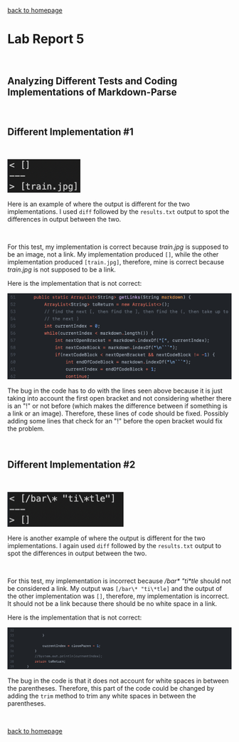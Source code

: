 [back to homepage](index.md)

# Lab Report 5

<br />

## Analyzing Different Tests and Coding Implementations of Markdown-Parse

<br />

## Different Implementation #1

<br />

![image](diffImplement1.png)

Here is an example of where the output is different for the two implementations. I used ```diff``` followed by the ```results.txt``` output to spot the differences in output between the two. 

<br />

For this test, my implementation is correct because *train.jpg* is supposed to be an image, not a link. My implementation produced ```[]```, while the other implementation produced ```[train.jpg]```, therefore, mine is correct because *train.jpg* is not supposed to be a link.

Here is the implementation that is not correct:

![image](bugInCode1.png)

The bug in the code has to do with the lines seen above because it is just taking into account the first open bracket and not considering whether there is an "!" or not before (which makes the difference between if something is a link or an image). Therefore, these lines of code should be fixed. Possibly adding some lines that check for an "!" before the open bracket would fix the problem.

<br />

## Different Implementation #2

<br />

![image](diffImplement2.png)

Here is another example of where the output is different for the two implementations. I again used ```diff``` followed by the ```results.txt``` output to spot the differences in output between the two.

<br />

For this test, my implementation is incorrect because */bar\* "ti\*tle* should not be considered a link. My output was ```[/bar\* "ti\*tle]``` and the output of the other implementation was ```[]```, therefore, my implementation is incorrect. It should not be a link because there should be no white space in a link.

Here is the implementation that is not correct:

![image](bugInCode2.png)

The bug in the code is that it does not account for white spaces in between the parentheses. Therefore, this part of the code could be changed by adding the ```trim``` method to trim any white spaces in between the parentheses.

<br />

[back to homepage](index.md)